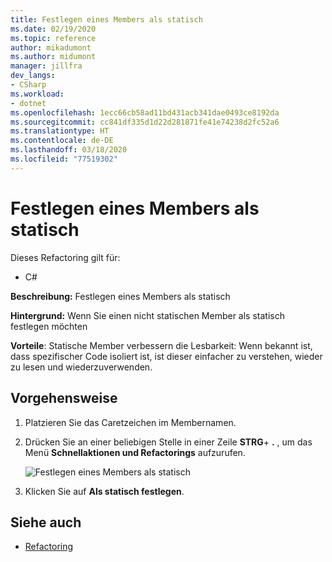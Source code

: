 ```yaml
---
title: Festlegen eines Members als statisch
ms.date: 02/19/2020
ms.topic: reference
author: mikadumont
ms.author: midumont
manager: jillfra
dev_langs:
- CSharp
ms.workload:
- dotnet
ms.openlocfilehash: 1ecc66cb58ad11bd431acb341dae0493ce8192da
ms.sourcegitcommit: cc841df335d1d22d281871fe41e74238d2fc52a6
ms.translationtype: HT
ms.contentlocale: de-DE
ms.lasthandoff: 03/18/2020
ms.locfileid: "77519302"
---
```

# <a name="make-member-static"></a>Festlegen eines Members als statisch

Dieses Refactoring gilt für:

- C#

**Beschreibung:** Festlegen eines Members als statisch

**Hintergrund:** Wenn Sie einen nicht statischen Member als statisch festlegen möchten

**Vorteile**: Statische Member verbessern die Lesbarkeit: Wenn bekannt ist, dass spezifischer Code isoliert ist, ist dieser einfacher zu verstehen, wieder zu lesen und wiederzuverwenden. 

## <a name="how-to"></a>Vorgehensweise

1. Platzieren Sie das Caretzeichen im Membernamen.

2. Drücken Sie an einer beliebigen Stelle in einer Zeile **STRG**+ **.** , um das Menü **Schnellaktionen und Refactorings** aufzurufen.

   ![Festlegen eines Members als statisch](media/make-member-static.png)

3. Klicken Sie auf **Als statisch festlegen**.

## <a name="see-also"></a>Siehe auch

- [Refactoring](../refactoring-in-visual-studio.md)
